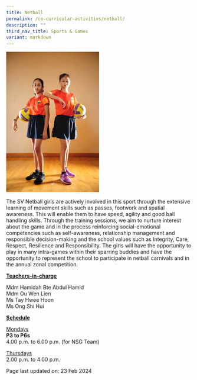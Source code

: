 ```yaml
---
title: Netball
permalink: /co-curricular-activities/netball/
description: ""
third_nav_title: Sports & Games
variant: markdown
---
```

<img style="width: 50%;" src="/images/netball.jpeg">
<p>The SV Netball girls are actively involved in this sport through the extensive learning of movement skills such as passes, footwork and spatial awareness. This will enable them to have speed, agility and good ball handling skills. Through the training sessions, we aim to nurture interest about the game and in the process reinforcing social-emotional competencies such as self-awareness, relationship management and responsible decision-making and the school values such as  Integrity, Care, Respect, Resilience and Responsibility. The girls will have the opportunity to play in many intra-games within their sparring buddies and have the opportunity to represent the school to participate in netball carnivals and in the annual zonal competition.</p>
<p><u><strong>Teachers-in-charge</strong></u></p>
<p>Mdm Hamidah Bte Abdul Hamid<br>
	Mdm Ou Wen Lien<br>
	Ms Tay Hwee Hoon<br>
	Ms Ong Shi Hui</p>
<p><u><strong>Schedule</strong></u></p>
<p><u>Mondays</u><br><strong>P3 to P6s</strong><br>4.00 p.m. to 6.00 p.m. (for NSG Team)</p>
<p><u>Thursdays</u><br>2.00 p.m. to 4.00 p.m.</p>

<p>Page last updated on: 23 Feb 2024</p>